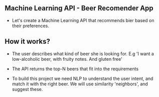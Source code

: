 ## Machine Learning API - Beer Recomender App

- Let's create a Machine Learning API that recommends bier based on their preferences.

## How it works?

- The user describes what kind of beer she is looking for. E.g 'I want a low-alcoholic beer, with fruity notes. And gluten free'
- The API returns the top-N beers that fit into the requirements

- To build this project we need NLP to understand the user intent, and match it with the right beer. We will use similarity 'neighbors', and suggest these.

